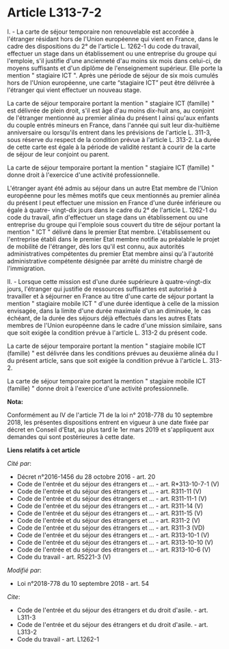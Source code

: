 # Article L313-7-2

I. - La carte de séjour temporaire non renouvelable est accordée à l'étranger résidant hors de l'Union européenne qui vient
en France, dans le cadre des dispositions du 2° de l'article L. 1262-1 du code du travail, effectuer un stage dans un
établissement ou une entreprise du groupe qui l'emploie, s'il justifie d'une ancienneté d'au moins six mois dans celui-ci, de
moyens suffisants et d'un diplôme de l'enseignement supérieur. Elle porte la mention " stagiaire ICT ". Après une période de
séjour de six mois cumulés hors de l'Union européenne, une carte “stagiaire ICT” peut être délivrée à l'étranger qui vient
effectuer un nouveau stage.

La carte de séjour temporaire portant la mention " stagiaire ICT (famille) " est délivrée de plein droit, s'il est âgé d'au
moins dix-huit ans, au conjoint de l'étranger mentionné au premier alinéa du présent I ainsi qu'aux enfants du couple entrés
mineurs en France, dans l'année qui suit leur dix-huitième anniversaire ou lorsqu'ils entrent dans les prévisions de
l'article L. 311-3, sous réserve du respect de la condition prévue à l'article L. 313-2. La durée de cette carte est égale à
la période de validité restant à courir de la carte de séjour de leur conjoint ou parent.

La carte de séjour temporaire portant la mention " stagiaire ICT (famille) " donne droit à l'exercice d'une activité
professionnelle.

L'étranger ayant été admis au séjour dans un autre Etat membre de l'Union européenne pour les mêmes motifs que ceux
mentionnés au premier alinéa du présent I peut effectuer une mission en France d'une durée inférieure ou égale à quatre-
vingt-dix jours dans le cadre du 2° de l'article L. 1262-1 du code du travail, afin d'effectuer un stage dans un
établissement ou une entreprise du groupe qui l'emploie sous couvert du titre de séjour portant la mention " ICT " délivré
dans le premier Etat membre. L'établissement ou l'entreprise établi dans le premier Etat membre notifie au préalable le
projet de mobilité de l'étranger, dès lors qu'il est connu, aux autorités administratives compétentes du premier Etat membre
ainsi qu'à l'autorité administrative compétente désignée par arrêté du ministre chargé de l'immigration.

II. - Lorsque cette mission est d'une durée supérieure à quatre-vingt-dix jours, l'étranger qui justifie de ressources
suffisantes est autorisé à travailler et à séjourner en France au titre d'une carte de séjour portant la mention " stagiaire
mobile ICT " d'une durée identique à celle de la mission envisagée, dans la limite d'une durée maximale d'un an diminuée, le
cas échéant, de la durée des séjours déjà effectués dans les autres Etats membres de l'Union européenne dans le cadre d'une
mission similaire, sans que soit exigée la condition prévue à l'article L. 313-2 du présent code.

La carte de séjour temporaire portant la mention " stagiaire mobile ICT (famille) " est délivrée dans les conditions prévues
au deuxième alinéa du I du présent article, sans que soit exigée la condition prévue à l'article L. 313-2.

La carte de séjour temporaire portant la mention " stagiaire mobile ICT (famille) " donne droit à l'exercice d'une activité
professionnelle.

**Nota:**

Conformément au IV de l'article 71 de la loi n° 2018-778 du 10 septembre 2018, les présentes dispositions entrent en vigueur
à une date fixée par décret en Conseil d'Etat, au plus tard le 1er mars 2019 et s'appliquent aux demandes qui sont
postérieures à cette date.

**Liens relatifs à cet article**

_Cité par_:

  - Décret n°2016-1456 du 28 octobre 2016 - art. 20
  - Code de l'entrée et du séjour des étrangers et ... - art. R*313-10-7-1 (V)
  - Code de l'entrée et du séjour des étrangers et ... - art. R311-11 (V)
  - Code de l'entrée et du séjour des étrangers et ... - art. R311-11-1 (V)
  - Code de l'entrée et du séjour des étrangers et ... - art. R311-14 (V)
  - Code de l'entrée et du séjour des étrangers et ... - art. R311-15 (V)
  - Code de l'entrée et du séjour des étrangers et ... - art. R311-2 (V)
  - Code de l'entrée et du séjour des étrangers et ... - art. R311-3 (VD)
  - Code de l'entrée et du séjour des étrangers et ... - art. R313-10-1 (V)
  - Code de l'entrée et du séjour des étrangers et ... - art. R313-10-10 (V)
  - Code de l'entrée et du séjour des étrangers et ... - art. R313-10-6 (V)
  - Code du travail - art. R5221-3 (V)

_Modifié par_:

  - Loi n°2018-778 du 10 septembre 2018 - art. 54

_Cite_:

  - Code de l'entrée et du séjour des étrangers et du droit d'asile. - art. L311-3
  - Code de l'entrée et du séjour des étrangers et du droit d'asile. - art. L313-2
  - Code du travail - art. L1262-1
